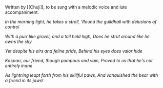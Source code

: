 Written by [[Chuji]], to be sung with a melodic voice and lute accompaniment:

*In the morning light, he takes a stroll,*
*'Round the guildhall with delusions of control*

*With a purr like gravel, and a tail held high,*
*Does he strut around like he owns the sky*

*Yet despite his airs and feline pride,*
*Behind his eyes does valor hide*

*Kasparr, our friend, though pompous and vain,*
*Proved to us that he's not entirely inane*

*As lightning leapt forth from his skillful paws,*
*And vanquished the bear with a friend in its jaws!*